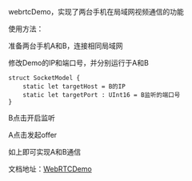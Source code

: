 webrtcDemo，实现了两台手机在局域网视频通信的功能


使用方法：

准备两台手机A和B，连接相同局域网

修改Demo的IP和端口号，并分别运行于A和B

	struct SocketModel {
	    static let targetHost = B的IP
	    static let targetPort : UInt16 = B监听的端口号
	}

B点击开启监听

A点击发起offer

如上即可实现A和B通信


文档地址：[WebRTCDemo](http://moonlspace.com/2016/12/WebRTCDemo/)